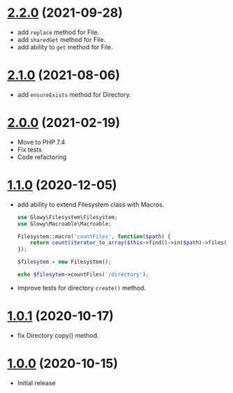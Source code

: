 <a name="2.2.0"></a>
# [2.2.0](https://github.com/glowyphp/filesystem) (2021-09-28)
* add `replace` method for File.
* add `sharedGet` method for File.
* add ability to `get` method for File.

<a name="2.1.0"></a>
# [2.1.0](https://github.com/glowyphp/filesystem) (2021-08-06)
* add `ensureExists` method for Directory.

<a name="2.0.0"></a>
# [2.0.0](https://github.com/glowyphp/filesystem) (2021-02-19)
* Move to PHP 7.4
* Fix tests
* Code refactoring

<a name="1.1.0"></a>
# [1.1.0](https://github.com/glowyphp/filesystem) (2020-12-05)
* add ability to extend Filesystem class with Macros.

    ```php
    use Glowy\Filesystem\Filesystem;
    use Glowy\Macroable\Macroable;

    Filesystem::macro('countFiles', function($path) {
        return count(iterator_to_array($this->find()->in($path)->files(), false));
    });

    $filesytem = new Filesystem();

    echo $filesytem->countFiles('/directory');
    ```
* improve tests for directory `create()` method.

<a name="1.0.1"></a>
# [1.0.1](https://github.com/glowyphp/filesystem) (2020-10-17)
* fix Directory copy() method.

<a name="1.0.0"></a>
# [1.0.0](https://github.com/glowyphp/filesystem) (2020-10-15)
* Initial release
